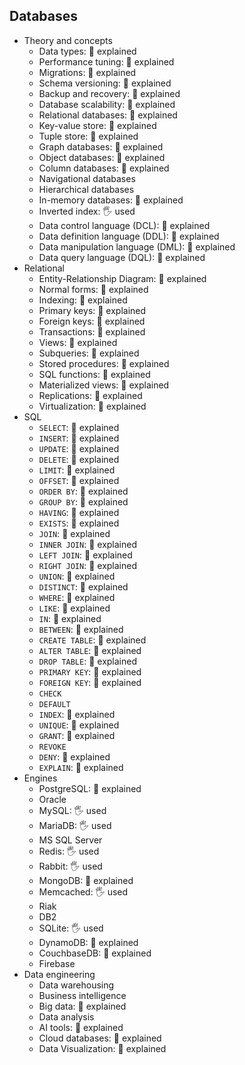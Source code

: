 ## Databases

- Theory and concepts
  - Data types: 🙋 explained
  - Performance tuning: 🙋 explained
  - Migrations: 🙋 explained
  - Schema versioning: 🙋 explained
  - Backup and recovery: 🙋 explained
  - Database scalability: 🙋 explained
  - Relational databases: 🙋 explained
  - Key-value store: 🙋 explained
  - Tuple store: 🙋 explained
  - Graph databases: 🙋 explained
  - Object databases: 🙋 explained
  - Column databases: 🙋 explained
  - Navigational databases
  - Hierarchical databases
  - In-memory databases: 🙋 explained
  - Inverted index: 🖐️ used
  - Data control language (DCL): 🙋 explained
  - Data definition language (DDL): 🙋 explained
  - Data manipulation language (DML): 🙋 explained
  - Data query language (DQL): 🙋 explained
- Relational
  - Entity-Relationship Diagram: 🙋 explained
  - Normal forms: 🙋 explained
  - Indexing: 🙋 explained
  - Primary keys: 🙋 explained
  - Foreign keys: 🙋 explained
  - Transactions: 🙋 explained
  - Views: 🙋 explained
  - Subqueries: 🙋 explained
  - Stored procedures: 🙋 explained
  - SQL functions: 🙋 explained
  - Materialized views: 🙋 explained
  - Replications: 🙋 explained
  - Virtualization: 🙋 explained
- SQL
  - `SELECT`: 🙋 explained
  - `INSERT`: 🙋 explained
  - `UPDATE`: 🙋 explained
  - `DELETE`: 🙋 explained
  - `LIMIT`: 🙋 explained
  - `OFFSET`: 🙋 explained
  - `ORDER BY`: 🙋 explained
  - `GROUP BY`: 🙋 explained
  - `HAVING`: 🙋 explained
  - `EXISTS`: 🙋 explained
  - `JOIN`: 🙋 explained
  - `INNER JOIN`: 🙋 explained
  - `LEFT JOIN`: 🙋 explained
  - `RIGHT JOIN`: 🙋 explained
  - `UNION`: 🙋 explained
  - `DISTINCT`: 🙋 explained
  - `WHERE`: 🙋 explained
  - `LIKE`: 🙋 explained
  - `IN`: 🙋 explained
  - `BETWEEN`: 🙋 explained
  - `CREATE TABLE`: 🙋 explained
  - `ALTER TABLE`: 🙋 explained
  - `DROP TABLE`: 🙋 explained
  - `PRIMARY KEY`: 🙋 explained
  - `FOREIGN KEY`: 🙋 explained
  - `CHECK`
  - `DEFAULT`
  - `INDEX`: 🙋 explained
  - `UNIQUE`: 🙋 explained
  - `GRANT`: 🙋 explained
  - `REVOKE`
  - `DENY`: 🙋 explained
  - `EXPLAIN`: 🙋 explained
- Engines
  - PostgreSQL: 🙋 explained
  - Oracle
  - MySQL: 🖐️ used
  - MariaDB: 🖐️ used
  - MS SQL Server
  - Redis: 🖐️ used
  - Rabbit: 🖐️ used
  - MongoDB: 🙋 explained
  - Memcached: 🖐️ used
  - Riak
  - DB2
  - SQLite: 🖐️ used
  - DynamoDB: 🙋 explained
  - CouchbaseDB: 🙋 explained
  - Firebase
- Data engineering
  - Data warehousing
  - Business intelligence
  - Big data: 🙋 explained
  - Data analysis
  - AI tools: 🙋 explained
  - Cloud databases: 🙋 explained
  - Data Visualization: 🙋 explained
